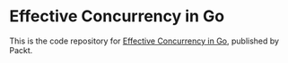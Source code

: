 # Effective Concurrency in Go

This is the code repository for [Effective Concurrency in Go](https://www.packtpub.com/product/effective-concurrency-in-go/9781804619070), published by Packt.
